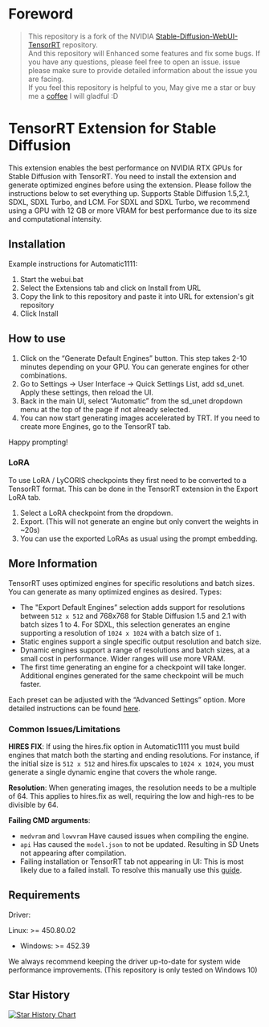 # Foreword
> This repository is a fork of the NVIDIA [Stable-Diffusion-WebUI-TensorRT](https://github.com/NVIDIA/Stable-Diffusion-WebUI-TensorRT) repository.  
> And this repository will Enhanced some features and fix some bugs. If you have any questions, please feel free to open an issue. issue please make sure to provide detailed information about the issue you are facing.  
> If you feel this repository is helpful to you, May give me a star or buy me a [coffee](https://ko-fi.com/yomisana) I will gladful :D

# TensorRT Extension for Stable Diffusion

This extension enables the best performance on NVIDIA RTX GPUs for Stable Diffusion with TensorRT.
You need to install the extension and generate optimized engines before using the extension. Please follow the instructions below to set everything up.
Supports Stable Diffusion 1.5,2.1, SDXL, SDXL Turbo, and LCM. For SDXL and SDXL Turbo, we recommend using a GPU with 12 GB or more VRAM for best performance due to its size and computational intensity. 

## Installation

Example instructions for Automatic1111:

1. Start the webui.bat
2. Select the Extensions tab and click on Install from URL
3. Copy the link to this repository and paste it into URL for extension's git repository
4. Click Install


## How to use

1. Click on the “Generate Default Engines” button. This step takes 2-10 minutes depending on your GPU. You can generate engines for other combinations.
2. Go to Settings → User Interface → Quick Settings List, add sd_unet. Apply these settings, then reload the UI.
3. Back in the main UI, select “Automatic” from the sd_unet dropdown menu at the top of the page if not already selected.
4. You can now start generating images accelerated by TRT. If you need to create more Engines, go to the TensorRT tab.

Happy prompting!

### LoRA

To use LoRA / LyCORIS checkpoints they first need to be converted to a TensorRT format. This can be done in the TensorRT extension in the Export LoRA tab.
1. Select a LoRA checkpoint from the dropdown.
2. Export. (This will not generate an engine but only convert the weights in ~20s)
3. You can use the exported LoRAs as usual using the prompt embedding.


## More Information

TensorRT uses optimized engines for specific resolutions and batch sizes. You can generate as many optimized engines as desired. Types:
- The "Export Default Engines” selection adds support for resolutions between `512 x 512` and 768x768 for Stable Diffusion 1.5 and 2.1 with batch sizes 1 to 4. For SDXL, this selection generates an engine supporting a resolution of `1024 x 1024` with a batch size of `1`.
- Static engines support a single specific output resolution and batch size.
- Dynamic engines support a range of resolutions and batch sizes, at a small cost in performance. Wider ranges will use more VRAM.
- The first time generating an engine for a checkpoint will take longer. Additional engines generated for the same checkpoint will be much faster. 

Each preset can be adjusted with the “Advanced Settings” option. More detailed instructions can be found [here](https://nvidia.custhelp.com/app/answers/detail/a_id/5487/~/tensorrt-extension-for-stable-diffusion-web-ui).

### Common Issues/Limitations

**HIRES FIX**: If using the hires.fix option in Automatic1111 you must build engines that match both the starting and ending resolutions. For instance, if the initial size is `512 x 512` and hires.fix upscales to `1024 x 1024`, you must generate a single dynamic engine that covers the whole range. 

**Resolution**: When generating images, the resolution needs to be a multiple of 64. This applies to hires.fix as well, requiring the low and high-res to be divisible by 64.

**Failing CMD arguments**:

- `medvram` and `lowvram` Have caused issues when compiling the engine.
- `api` Has caused the `model.json` to not be updated. Resulting in SD Unets not appearing after compilation.
- Failing installation or TensorRT tab not appearing in UI: This is most likely due to a failed install. To resolve this manually use this [guide](https://github.com/NVIDIA/Stable-Diffusion-WebUI-TensorRT/issues/27#issuecomment-1767570566).

## Requirements
Driver:

 Linux: >= 450.80.02
- Windows: >= 452.39

We always recommend keeping the driver up-to-date for system wide performance improvements.
(This repository is only tested on Windows 10)

## Star History

[![Star History Chart](https://api.star-history.com/svg?repos=Yomisana/Stable-Diffusion-WebUI-TensorRT-Enhanced&type=Date)](https://star-history.com/#Yomisana/Stable-Diffusion-WebUI-TensorRT-Enhanced&Date)
